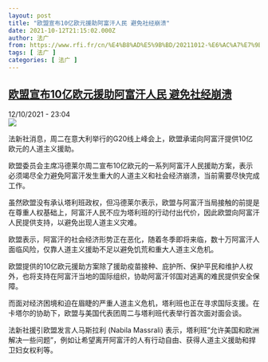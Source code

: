 ```yaml
---
layout: post
title: "欧盟宣布10亿欧元援助阿富汗人民 避免社经崩溃"
date: 2021-10-12T21:15:02.000Z
author: 法广
from: https://www.rfi.fr/cn/%E4%B8%AD%E5%9B%BD/20211012-%E6%AC%A7%E7%9B%9F%E5%AE%A3%E5%B8%8310%E4%BA%BF%E6%AC%A7%E5%85%83%E6%8F%B4%E5%8A%A9%E9%98%BF%E5%AF%8C%E6%B1%97%E4%BA%BA%E6%B0%91-%E9%81%BF%E5%85%8D%E7%A4%BE%E7%BB%8F%E5%B4%A9%E6%BA%83
tags: [ 法广 ]
categories: [ 法广 ]
---
```

<!--1634073302000-->
[欧盟宣布10亿欧元援助阿富汗人民 避免社经崩溃](https://www.rfi.fr/cn/%E4%B8%AD%E5%9B%BD/20211012-%E6%AC%A7%E7%9B%9F%E5%AE%A3%E5%B8%8310%E4%BA%BF%E6%AC%A7%E5%85%83%E6%8F%B4%E5%8A%A9%E9%98%BF%E5%AF%8C%E6%B1%97%E4%BA%BA%E6%B0%91-%E9%81%BF%E5%85%8D%E7%A4%BE%E7%BB%8F%E5%B4%A9%E6%BA%83)
------

<div>
<div>12/10/2021 - 23:04</div><img src="https://s.rfi.fr/media/display/071b0df8-2ba0-11ec-9f6e-005056bfb2b6/2021-10-12T133747Z_162097528_RC2B8Q9R4TLY_RTRMADP_3_G20-SUMMIT-AFGHANISTAN.JPG"><div >                    <p>法新社消息，周二在意大利举行的G20线上峰会上，欧盟承诺向阿富汗提供10亿欧元的人道主义援助。</p><p>欧盟委员会主席冯德莱尔周二宣布10亿欧元的一系列阿富汗人民援助方案，表示必须竭尽全力避免阿富汗发生重大的人道主义和社会经济崩溃，当前需要尽快完成工作。</p><p>虽然欧盟没有承认塔利班政权，但冯德莱尔表示，欧盟与阿富汗当局接触的前提是在尊重人权基础上，阿富汗人民不应为塔利班的行动付出代价，因此欧盟向阿富汗人民提供支持，以避免出现人道主义灾难。</p><p>欧盟表示，阿富汗的社会经济形势正在恶化，随着冬季即将来临，数十万阿富汗人面临风险，仅靠人道主义援助不足以避免饥荒和重大人道主义危机。</p><p>欧盟提供的10亿欧元援助方案除了援助疫苗接种、庇护所、保护平民和维护人权外，也将支持在阿富汗当地的国际组织，协助阿富汗邻国对逃离的难民提供安全保障。</p><p>而面对经济困境和迫在眉睫的严重人道主义危机，塔利班也正在寻求国际支援。在卡塔尔的协助下，欧盟与美国代表团周二与塔利班代表举行首次面对面会谈。</p><p>法新社援引欧盟发言人马斯拉利 (Nabila Massrali) 表示，塔利班“允许美国和欧洲解决一些问题”，例如让希望离开阿富汗的人有行动自由、获得人道主义援助和捍卫妇女权利等。</p>                                            <div data-selfpromo-newsletter>    </div>    <div data-selfpromo-app>    </div>                </div>
</div>
